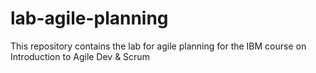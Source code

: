 # lab-agile-planning
This repository contains the lab for agile planning for the IBM course on Introduction to Agile Dev &amp; Scrum
